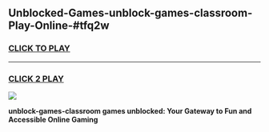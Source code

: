 
## Unblocked-Games-unblock-games-classroom-Play-Online-#tfq2w
<h3>
<a href="https://premium.freeplayer.one?title=unblock-games-classroom&ref=27F">CLICK TO PLAY</a></h3>
<hr>

<h3>
<a href="https://premium.freeplayer.one?title=unblock-games-classroom&ref=27F">CLICK 2 PLAY</a>
  
</h3>

<a href="https://premium.freeplayer.one?title=unblock-games-classroom&ref=27F"><img src="https://clearcache.store/games.png"></a>


**unblock-games-classroom games unblocked: Your Gateway to Fun and Accessible Online Gaming**
